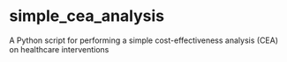 # simple_cea_analysis
A Python script for performing a simple cost-effectiveness analysis (CEA) on healthcare interventions
